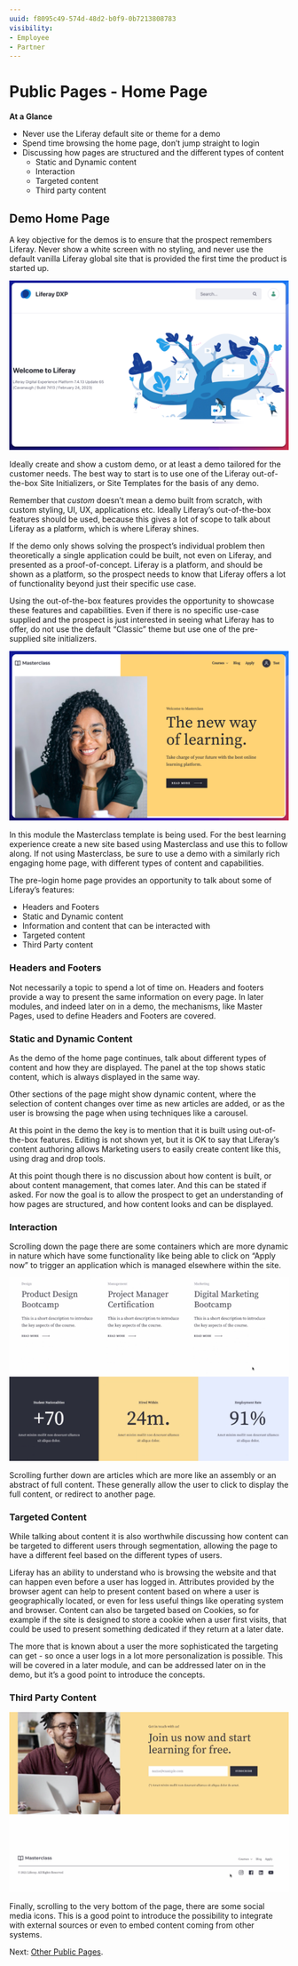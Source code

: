```yaml
---
uuid: f8095c49-574d-48d2-b0f9-0b7213808783
visibility: 
- Employee
- Partner
---
```


# Public Pages - Home Page

**At a Glance**

* Never use the Liferay default site or theme for a demo
* Spend time browsing the home page, don’t jump straight to login
* Discussing how pages are structured and the different types of content
  * Static and Dynamic content
  * Interaction
  * Targeted content
  * Third party content

## Demo Home Page

A key objective for the demos is to ensure that the prospect remembers Liferay. Never show a white screen with no styling, and never use the default vanilla Liferay global site that is provided the first time the product is started up.

![Generic Liferay DXP home page.](./demo-home-page/images/01.png)

Ideally create and show a custom demo, or at least a demo tailored for the customer needs. The best way to start is to use one of the Liferay out-of-the-box Site Initializers, or Site Templates for the basis of any demo.

Remember that _custom_ doesn’t mean a demo built from scratch, with custom styling, UI, UX, applications etc. Ideally Liferay’s out-of-the-box features should be used, because this gives a lot of scope to talk about Liferay as a platform, which is where Liferay shines. 

If the demo only shows solving the prospect’s individual problem then theoretically a single application could be built, not even on Liferay, and presented as a proof-of-concept. Liferay is a platform, and should be shown as a platform, so the prospect needs to know that Liferay offers a lot of functionality beyond just their specific use case. 

Using the out-of-the-box features provides the opportunity to showcase these features and capabilities. Even if there is no specific use-case supplied and the prospect is just interested in seeing what Liferay has to offer, do not use the default “Classic” theme but use one of the pre-supplied site initializers.

![Masterclass site initializer home page.](./demo-home-page/images/02.png)

In this module the Masterclass template is being used. For the best learning experience create a new site based using Masterclass and use this to follow along. If not using Masterclass, be sure to use a demo with a similarly rich engaging home page, with different types of content and capabilities.

The pre-login home page provides an opportunity to talk about some of Liferay’s features:

* Headers and Footers
* Static and Dynamic content
* Information and content that can be interacted with
* Targeted content
* Third Party content

### Headers and Footers

Not necessarily a topic to spend a lot of time on. Headers and footers provide a way to present the same information on every page. In later modules, and indeed later on in a demo, the mechanisms, like Master Pages, used to define Headers and Footers are covered.

### Static and Dynamic Content

As the demo of the home page continues, talk about different types of content and how they are displayed. The panel at the top shows static content, which is always displayed in the same way.

Other sections of the page might show dynamic content, where the selection of content changes over time as new articles are added, or as the user is browsing the page when using techniques like a carousel.

At this point in the demo the key is to mention that it is built using out-of-the-box features. Editing is not shown yet, but it is OK to say that Liferay’s content authoring allows Marketing users to easily create content like this, using drag and drop tools.

At this point though there is no discussion about how content is built, or about content management, that comes later. And this can be stated if asked. For now the goal is to allow the prospect to get an understanding of how pages are structured, and how content looks and can be displayed.

### Interaction

Scrolling down the page there are some containers which are more dynamic in nature which have some functionality like being able to click on “Apply now” to trigger an application which is managed elsewhere within the site. 

![The Masterclass home page presents dynamic content in containers, along with content that users can interact with.](./demo-home-page/images/03.png)

Scrolling further down are articles which are more like an assembly or an abstract of full content. These generally allow the user to click to display the full content, or redirect to another page.

### Targeted Content

While talking about content it is also worthwhile discussing how content can be targeted to different users through segmentation, allowing the page to have a different feel based on the different types of users.

Liferay has an ability to understand who is browsing the website and that can happen even before a user has logged in. Attributes provided by the browser agent can help to present content based on where a user is geographically located, or even for less useful things like operating system and browser. Content can also be targeted based on Cookies, so for example if the site is designed to store a cookie when a user first visits, that could be used to present something dedicated if they return at a later date.

The more that is known about a user the more sophisticated the targeting can get - so once a user logs in a lot more personalization is possible. This will be covered in a later module, and can be addressed later on in the demo, but it’s a good point to introduce the concepts.

### Third Party Content

![The Masterclass home page incorporates external content in the form of Social Media icons.](./demo-home-page/images/04.png)

Finally, scrolling to the very bottom of the page, there are some social media icons. This is a good point to introduce the possibility to integrate with external sources or even to embed content coming from other systems.

Next: [Other Public Pages](./other-public-pages.md).
